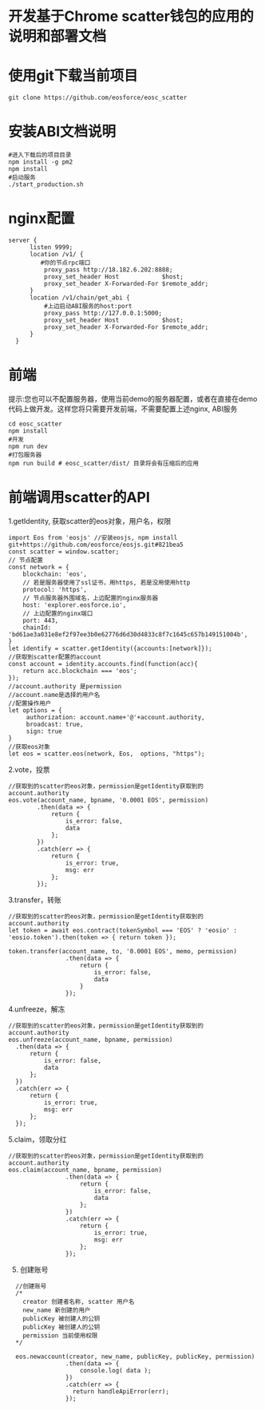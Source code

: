 # 开发基于Chrome scatter钱包的应用的说明和部署文档

# 使用git下载当前项目
    git clone https://github.com/eosforce/eosc_scatter

# 安装ABI文档说明
    #进入下载后的项目目录
    npm install -g pm2 
    npm install
    #启动服务
    ./start_production.sh


# nginx配置
    server {
          listen 9999;
          location /v1/ {
             #你的节点rpc端口
              proxy_pass http://18.182.6.202:8888;
              proxy_set_header Host            $host;
              proxy_set_header X-Forwarded-For $remote_addr;
          }
          location /v1/chain/get_abi {
              #上边启动ABI服务的host:port
              proxy_pass http://127.0.0.1:5000;
              proxy_set_header Host            $host;
              proxy_set_header X-Forwarded-For $remote_addr;
          }
      }


# 前端

提示:您也可以不配置服务器，使用当前demo的服务器配置，或者在直接在demo代码上做开发。这样您将只需要开发前端，不需要配置上述nginx, ABI服务


    cd eosc_scatter
    npm install
    #开发
    npm run dev
    #打包服务器
    npm run build # eosc_scatter/dist/ 目录将会有压缩后的应用


# 前端调用scatter的API


1.getIdentity, 获取scatter的eos对象，用户名，权限


    import Eos from 'eosjs' //安装eosjs, npm install git+https://github.com/eosforce/eosjs.git#821bea5
    const scatter = window.scatter;
    // 节点配置
    const network = {
        blockchain: 'eos',
        // 若是服务器使用了ssl证书，用https, 若是没用使用http
        protocol: 'https',
        // 节点服务器外围域名，上边配置的nginx服务器
        host: 'explorer.eosforce.io',
        // 上边配置的nginx端口
        port: 443,
        chainId: 'bd61ae3a031e8ef2f97ee3b0e62776d6d30d4833c8f7c1645c657b149151004b',
    }
    let identify = scatter.getIdentity({accounts:[network]});
    //获取到scatter配置的account
    const account = identity.accounts.find(function(acc){
        return acc.blockchain === 'eos';
    });
    //account.authority 是permission
    //account.name是选择的用户名
    //配置操作用户
    let options = {
         authorization: account.name+'@'+account.authority,
         broadcast: true,
         sign: true
    }
    //获取eos对象
    let eos = scatter.eos(network, Eos,  options, "https");
    


2.vote，投票


    //获取到的scatter的eos对象，permission是getIdentity获取到的 account.authority
    eos.vote(account_name, bpname, '0.0001 EOS', permission)
            .then(data => {
                return {
                    is_error: false,
                    data
                };
            })
            .catch(err => {
                return {
                    is_error: true,
                    msg: err
                };
            });


3.transfer，转账


    //获取到的scatter的eos对象，permission是getIdentity获取到的 account.authority
    let token = await eos.contract(tokenSymbol === 'EOS' ? 'eosio' : 'eosio.token').then(token => { return token });
    
    token.transfer(account_name, to, '0.0001 EOS', memo, permission)
                    .then(data => {
                        return {
                            is_error: false,
                            data
                        }
                    });


4.unfreeze，解冻


    //获取到的scatter的eos对象，permission是getIdentity获取到的 account.authority
    eos.unfreeze(account_name, bpname, permission)
      .then(data => {
          return {
              is_error: false,
              data
          };
      })
      .catch(err => {
          return {
              is_error: true,
              msg: err
          };
      });
      


5.claim，领取分红


    //获取到的scatter的eos对象，permission是getIdentity获取到的 account.authority
    eos.claim(account_name, bpname, permission)
                    .then(data => {
                        return {
                            is_error: false,
                            data
                        };
                    })
                    .catch(err => {
                        return {
                            is_error: true,
                            msg: err
                        };
                    });


5. 创建账号

```
  //创建账号
  /*
    creator 创建者名称, scatter 用户名
    new_name 新创建的用户
    publicKey 被创建人的公钥
    publicKey 被创建人的公钥
    permission 当前使用权限
  */

  eos.newaccount(creator, new_name, publicKey, publicKey, permission)
                .then(data => {
                    console.log( data );
                })
                .catch(err => {
                  return handleApiError(err);
                });
```